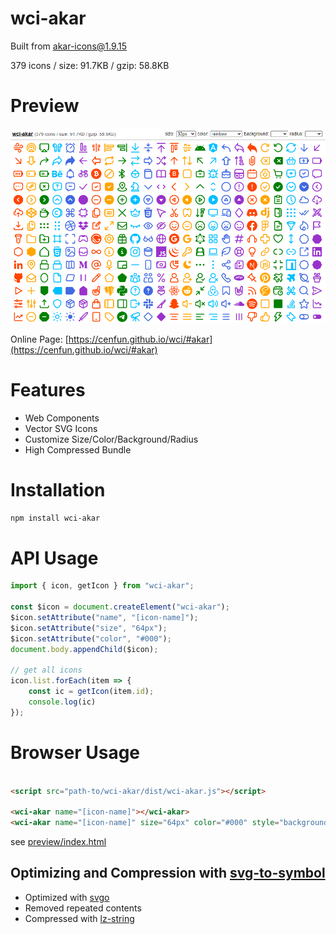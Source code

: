 # wci-akar
Built from [akar-icons@1.9.15](https://github.com/artcoholic/akar-icons)  

379 icons / size: 91.7KB / gzip: 58.8KB  



# Preview
![screenshot](preview/screenshot.png)

Online Page: [https://cenfun.github.io/wci/#akar](https://cenfun.github.io/wci/#akar)

# Features
* Web Components
* Vector SVG Icons 
* Customize Size/Color/Background/Radius
* High Compressed Bundle
# Installation
```sh
npm install wci-akar
```
# API Usage
```js
import { icon, getIcon } from "wci-akar";

const $icon = document.createElement("wci-akar");
$icon.setAttribute("name", "[icon-name]");
$icon.setAttribute("size", "64px");
$icon.setAttribute("color", "#000");
document.body.appendChild($icon);

// get all icons
icon.list.forEach(item => {
    const ic = getIcon(item.id);
    console.log(ic)
});
```
# Browser Usage
```html

<script src="path-to/wci-akar/dist/wci-akar.js"></script>

<wci-akar name="[icon-name]"></wci-akar>
<wci-akar name="[icon-name]" size="64px" color="#000" style="background:#f5f5f5;"></wci-akar>
```
see [preview/index.html](preview/index.html)

## Optimizing and Compression with [svg-to-symbol](https://github.com/cenfun/svg-to-symbol)
* Optimized with [svgo](https://github.com/svg/svgo)
* Removed repeated contents
* Compressed with [lz-string](https://github.com/pieroxy/lz-string)
